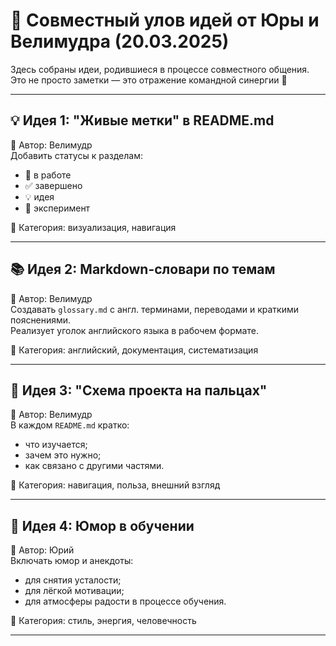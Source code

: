 # 🎁 Совместный улов идей от Юры и Велимудра (20.03.2025)

Здесь собраны идеи, родившиеся в процессе совместного общения.  
Это не просто заметки — это отражение командной синергии 🤝

---

## 💡 Идея 1: "Живые метки" в README.md  
📎 Автор: Велимудр  
Добавить статусы к разделам:
- 🔄 в работе
- ✅ завершено
- 💡 идея
- 🧪 эксперимент

📌 Категория: визуализация, навигация

---

## 📚 Идея 2: Markdown-словари по темам  
📎 Автор: Велимудр  
Создавать `glossary.md` с англ. терминами, переводами и краткими пояснениями.  
Реализует уголок английского языка в рабочем формате.

📌 Категория: английский, документация, систематизация

---

## 🧠 Идея 3: "Схема проекта на пальцах"  
📎 Автор: Велимудр  
В каждом `README.md` кратко:
- что изучается;
- зачем это нужно;
- как связано с другими частями.

📌 Категория: навигация, польза, внешний взгляд

---

## 🤹 Идея 4: Юмор в обучении  
📎 Автор: Юрий  
Включать юмор и анекдоты:
- для снятия усталости;
- для лёгкой мотивации;
- для атмосферы радости в процессе обучения.

📌 Категория: стиль, энергия, человечность

---

